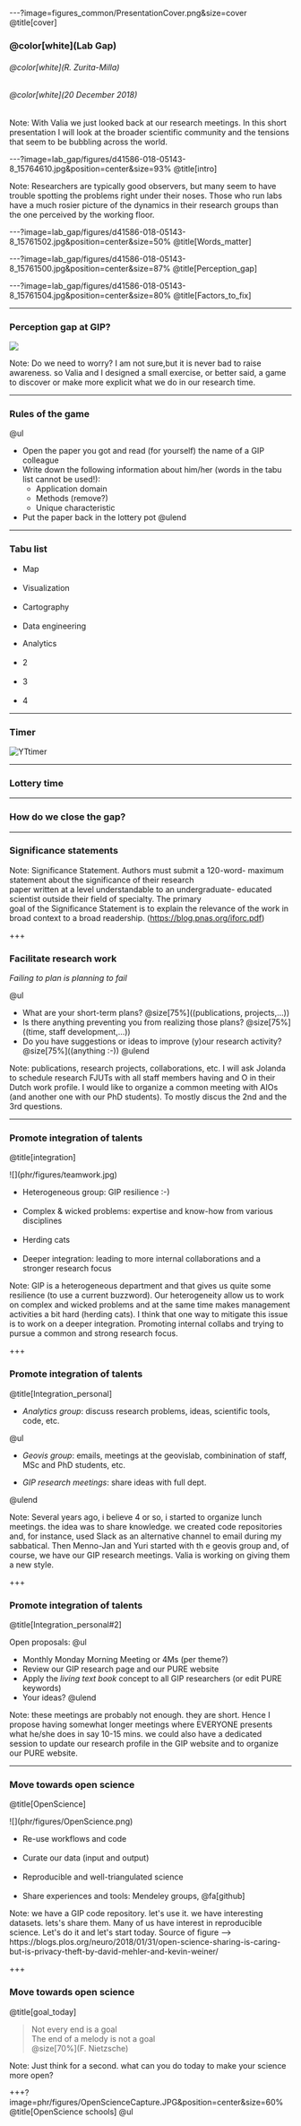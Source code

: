 ---?image=figures_common/PresentationCover.png&size=cover
@title[cover]
### @color[white](Lab Gap)
###### @color[white](R. Zurita-Milla)
###### @color[white](20 December 2018) 

Note: With Valia we just looked back at our research meetings. In this short presentation I will look at the broader scientific community and the tensions that seem to be bubbling across the world.


---?image=lab_gap/figures/d41586-018-05143-8_15764610.jpg&position=center&size=93%
@title[intro]

Note: Researchers are typically good observers, but many seem to have trouble spotting the problems right under their noses. Those who run labs have a much rosier picture of the dynamics in their research groups than the one perceived by the working floor.

---?image=lab_gap/figures/d41586-018-05143-8_15761502.jpg&position=center&size=50% 
@title[Words_matter] 

---?image=lab_gap/figures/d41586-018-05143-8_15761500.jpg&position=center&size=87% 
@title[Perception_gap]

---?image=lab_gap/figures/d41586-018-05143-8_15761504.jpg&position=center&size=80% 
@title[Factors_to_fix] 

---
### Perception gap at GIP?
![](lab_gap/figures/Mind_the_gap.jpg) 

Note: Do we need to worry? I am not sure,but it is never bad to raise awareness.
so Valia and I designed a small exercise, or better said, a game to discover or make more explicit what we do in our research time.

---
### Rules of the game
@ul
- Open the paper you got and read (for yourself) the name of a GIP colleague
- Write down the following information about him/her (words in the tabu list cannot be used!): 
	- Application domain 
	- Methods (remove?)
	- Unique characteristic 
- Put the paper back in the lottery pot
@ulend

---
### Tabu list
<div class="left">
    <ul>
        <li>Map </li>
        <br>
        <li>‎Visualization </li>
        <br>
        <li>Cartography </li>
        <br>
        <li>Data engineering </li>
    </ul>
</div>
<div class="right">
    <ul>
        <li>Analytics </li>
        <br>
        <li>‎2 </li>
        <br>
        <li>3 </li>
        <br>
        <li>4 </li>
    </ul>
</div>

---
### Timer
![YTtimer](https://www.youtube.com/embed/4ASKMcdCc3g)

---
### Lottery time


---
### How do we close the gap?





---
### Significance statements

Note: Significance  Statement.
  Authors  must  submit  a  120-word-
maximum  statement  about  the  significance  of  their  research  
paper  written  at  a  level  understandable  to  an  undergraduate-
educated  scientist  outside  their  field  of  specialty.  The  primary  
goal of the Significance Statement is to explain the relevance of 
the  work  in  broad  context  to  a  broad  readership. (https://blog.pnas.org/iforc.pdf)


+++ 
### Facilitate research work

*Failing to plan is planning to fail*

@ul
- What are your short-term plans? @size[75%]((publications, projects,...))
- Is there anything preventing you from realizing those plans? @size[75%]((time, staff development,...))
- Do you have suggestions or ideas to improve (y)our research activity? @size[75%]((anything :-))
@ulend
 
Note: publications, research projects, collaborations, etc.
I will ask Jolanda to schedule research FJUTs with all staff members having and O in their Dutch work profile. I would like to organize a common meeting with AIOs (and another one with our PhD students). To mostly discus the 2nd and the 3rd questions. 

--- 
### Promote integration of talents 
@title[integration]
<div class="left">
![](phr/figures/teamwork.jpg)

</div>
<div class="right">
    <ul>
        <li>Heterogeneous group: GIP resilience :-) </li>
        <br>
        <li>‎Complex & wicked problems: expertise and know-how from various disciplines</li>
        <br>
        <li>Herding cats</li>
        <br>
        <li>Deeper integration: leading to more internal collaborations and a stronger research focus</li>
    </ul>
</div>

Note: GIP is a heterogeneous department and that gives us quite some resilience (to use a current buzzword). Our heterogeneity allow us to work on complex and wicked problems and at the same time makes management activities a bit hard (herding cats). I think that one way to mitigate this issue is to work  on a deeper integration. Promoting internal collabs and trying to pursue a common and strong research focus.  

+++
### Promote integration of talents 
@title[Integration_personal]

- *Analytics group*: discuss research problems, ideas, scientific tools, code, etc. 

@ul
- *Geovis group*: emails, meetings at the geovislab, combinination of staff, MSc and PhD students, etc.

- *GIP research meetings*: share ideas with full dept.

@ulend

Note: Several years ago, i believe 4 or so, i started to organize lunch meetings. the idea was to share knowledge. we created code repositories and, for instance, used Slack as an alternative channel to email during my sabbatical. Then Menno-Jan and Yuri started with th e geovis group and, of course, we have our GIP research meetings. Valia is working on giving them a new style.  

+++
### Promote integration of talents 
@title[Integration_personal#2]

Open proposals:
@ul
- Monthly Monday Morning Meeting or 4Ms (per theme?)
- Review our GIP research page and our PURE website 
- Apply the *living text book* concept to all GIP researchers (or edit PURE keywords)
- Your ideas? 
@ulend

Note: these meetings are probably not enough. they are short. Hence I propose having somewhat longer meetings where EVERYONE presents what he/she does in say 10-15 mins. we could also have a dedicated session to update our research profile in the GIP website and to organize our PURE website.
 
--- 
### Move towards open science 
@title[OpenScience]
<div class="left">
![](phr/figures/OpenScience.png)
</div>
<div class="right">
    <ul>
        <li>Re-use workflows and code</li>
        <br>
        <li>‎Curate our data (input and output)</li>
        <br>
        <li>Reproducible and well-triangulated science</li>
        <br>
        <li> Share experiences and tools: Mendeley groups, @fa[github] </li>
    </ul>
</div>
Note: we have a GIP code repository. let's use it. we have interesting datasets. lets's share them. Many of us have interest in reproducible science. Let's do it and let's start today. Source of figure --> https://blogs.plos.org/neuro/2018/01/31/open-science-sharing-is-caring-but-is-privacy-theft-by-david-mehler-and-kevin-weiner/

+++
### Move towards open science 
@title[goal_today]
> Not every end is a goal <br>
> The end of a melody is not a goal <br>
> @size[70%](F. Nietzsche)

Note: Just think for a second. what can you do today to make your science more open? 

+++?image=phr/figures/OpenScienceCapture.JPG&position=center&size=60% 
@title[OpenScience schools]
@ul
<br><br><br><br><br><br><br><br><br><br><br>
- @size[65%](DOI:10.1007/978-3-319-00026-8_2)
@ulend

Note: and there are 5 schools of thought. we can join them or learn from them and explore what fits best our work and our department.
 
---
### Am I a dreamer? 
@title[dreamer]
<div class="left">
![](phr/figures/LennonCapture.JPG)
</div>
<div class="right">
<br><br>

You might say I'm a dreamer<br>

But I'm not the only one<br>
    
I hope some day you'll join us<br>
    
and the world will be as one<br>

</div>

Note: many new ideas and some of you might be thinking that i am a dreamer but i am not the only one!

---
### My role as PHR (re-cap)
@title[recap]
1. Facilitate research work - Research 'FJUT'
2. Promote integration of talents - Teamwork
3. Move towards ORR - Task force  

---?image=lab_gap/figures/That_s_all_folks.png&size=cover
@title[end]
<br><br>
<br><br>
<br><br>
<br><br>
<br>
@color[white](@fa[envelope]  r.zurita-milla@utwente.nl)

@size[75%](@color[white](@fa[share-alt-square]  bit.ly/2RZMGAP))
